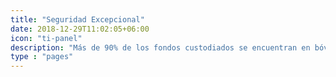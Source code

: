 ```yaml
---
title: "Seguridad Excepcional"
date: 2018-12-29T11:02:05+06:00
icon: "ti-panel"
description: "Más de 90% de los fondos custodiados se encuentran en bóvedas desconectadas de internet"
type : "pages"
---
```

